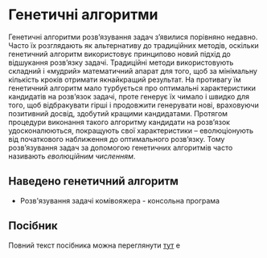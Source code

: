 # Генетичні алгоритми

Генетичні алгоритми розв’язування задач з’явилися порівняно недавно. Часто їх розглядають як альтернативу до традиційних методів, 
оскільки генетичний алгоритм використовує принципово новий підхід до відшукання розв’язку задачі. Традиційні методи використовують 
складний і «мудрий» математичний апарат для того, щоб за мінімальну кількість кроків отримати якнайкращий результат. На противагу їм 
генетичний алгоритм мало турбується про оптимальні характеристики кандидатів на розв’язок задачі, проте генерує їх чимало і швидко для того, 
щоб відбракувати гірші і продовжити генерувати нові, враховуючи позитивний досвід, здобутий кращими кандидатами. Протягом процедури виконання 
такого алгоритму кандидати на розв’язок удосконалюються, покращують свої характеристики – еволюціонують від початкового наближення до оптимального розв’язку. 
Тому розв’язування задач за допомогою генетичних алгоритмів часто називають *еволюційним численням*.

## Наведено генетичний алгоритм

- Розв'язування задачі комівояжера - консольна програма

## Посібник
Повний текст посібника можна переглянути [тут](https://lnuittutor.github.io/)
e
